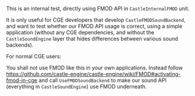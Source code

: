 This is an internal test, directly using FMOD API in `CastleInternalFMOD` unit.

It is only useful for CGE developers that develop `CastleFMODSoundBackend`,
and want to test whether our FMOD API usage is correct,
using a simple application (without any CGE dependencies,
and without the `CastleSoundEngine` layer that hides differences between various
sound backends).

For normal CGE users:

You shall not use FMOD like this in your own applications.
Instead follow https://github.com/castle-engine/castle-engine/wiki/FMOD#activating-fmod-in-cge
and call `UseFMODSoundBackend` to make our sound API (everything in `CastleSoundEngine`)
use FMOD underneath.
